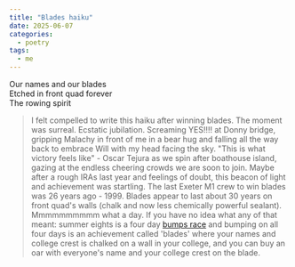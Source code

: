 ```yaml
---
title: "Blades haiku"
date: 2025-06-07
categories:
  - poetry
tags:
  - me
---
```

Our names and our blades  
Etched in front quad forever  
The rowing spirit  

> I felt compelled to write this haiku after winning blades. The moment was surreal. Ecstatic jubilation. Screaming YES!!!! at Donny bridge, gripping Malachy in front of me in a bear hug and falling all the way back to embrace Will with my head facing the sky. "This is what victory feels like" - Oscar Tejura as we spin after boathouse island, gazing at the endless cheering crowds we are soon to join. Maybe after a rough IRAs last year and feelings of doubt, this beacon of light and achievement was startling. The last Exeter M1 crew to win blades was 26 years ago - 1999. Blades appear to last about 30 years on front quad's walls (chalk and now less chemically powerful sealant). Mmmmmmmmmm what a day. If you have no idea what any of that meant: summer eights is a four day [bumps race](https://en.wikipedia.org/wiki/Bumps_race) and bumping on all four days is an achievement called 'blades' where your names and college crest is chalked on a wall in your college, and you can buy an oar with everyone's name and your college crest on the blade.